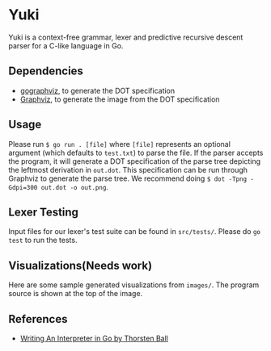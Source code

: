 # Yuki
Yuki is a context-free grammar, lexer and predictive recursive descent parser for a C-like language in Go.

## Dependencies

- [gographviz](https://github.com/awalterschulze/gographviz), to generate the DOT specification
- [Graphviz](https://www.graphviz.org/), to generate the image from the DOT specification

## Usage

Please run `$ go run . [file]` where `[file]` represents an optional argument (which defaults to `test.txt`) to parse the file. If the parser accepts the program, it will generate a DOT specification of the parse tree depicting the leftmost derivation in `out.dot`. This specification can be run through Graphviz to generate the parse tree. We recommend doing `$ dot -Tpng -Gdpi=300 out.dot -o out.png`. 

## Lexer Testing
Input files for our lexer's test suite can be found in `src/tests/`. Please do `go test` to run the tests.

## Visualizations(Needs work)

Here are some sample generated visualizations from `images/`. The program source is shown at the top of the image.

## References
- [Writing An Interpreter in Go by Thorsten Ball](https://interpreterbook.com/)